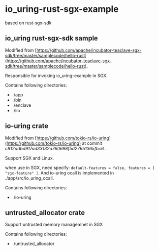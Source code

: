# io_uring-rust-sgx-example
based on rust-sgx-sdk


## io_uring rust-sgx-sdk sample
Modified from [https://github.com/apache/incubator-teaclave-sgx-sdk/tree/master/samplecode/hello-rust](https://github.com/apache/incubator-teaclave-sgx-sdk/tree/master/samplecode/hello-rust).

Responsible for invoking io_uring-example in SGX.

Contains following directories:

- ./app
- ./bin
- ./enclave
- ./lib



## io-uring crate
Modified from [https://github.com/tokio-rs/io-uring](https://github.com/tokio-rs/io-uring) at commit _c812adbd917ad33132a760698f5d276b1365fbc6_ .

Support SGX and Linux.

when use in SGX, need specify: `default-features = false, features = [ "sgx-feature" ]`. And io-uring ocall is implemented in ./app/src/io_uring_ocall.

Contains following directories:

- ./io-uring

## untrusted_allocator crate
Support untrusted memory managemnet in SGX

Contains following directories:

- ./untrusted_allocator
